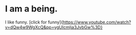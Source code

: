 # I am a being.
I like funny.
[click for funny]{https://www.youtube.com/watch?v=dQw4w9WgXcQ&pp=ygUIcmlja3JvbGw%3D}

